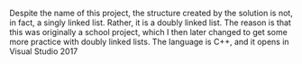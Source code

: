 Despite the name of this project, the structure created by the solution is not, in fact,
 a singly linked list. Rather, it is a doubly linked list. The reason is that
 this was originally a school project, which I then later changed to get some more practice
 with doubly linked lists.
The language is C++, and it opens in Visual Studio 2017
